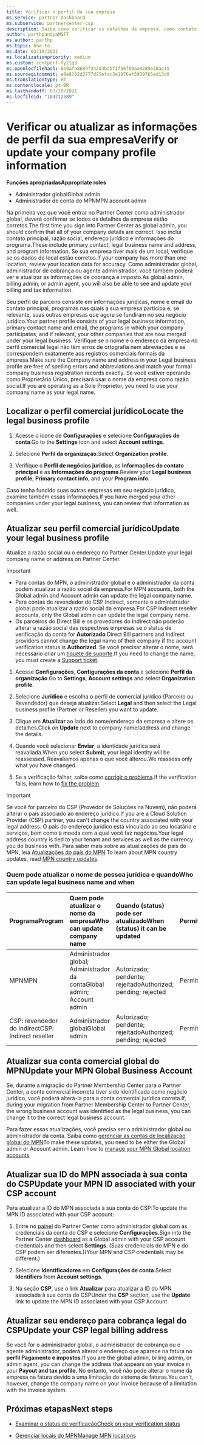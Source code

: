 ```yaml
---
title: Verificar o perfil da sua empresa
ms.service: partner-dashboard
ms.subservice: partnercenter-csp
description: Saiba como verificar os detalhes da empresa, como contato principal, endereço e informações do programa. Você também pode atualizar seus endereços jurídico e para cobrança.
author: parthpandyaMSFT
ms.author: parthp
ms.topic: how-to
ms.date: 03/10/2021
ms.localizationpriority: medium
ms.custom: contperf-fy21q3
ms.openlocfilehash: 6e9afa8689f34203bdbf1f56f69aa9289e38ae15
ms.sourcegitcommit: e8e8362d2777d25efac3e1076af5939765ed13d0
ms.translationtype: HT
ms.contentlocale: pt-BR
ms.lasthandoff: 03/20/2021
ms.locfileid: "104712589"
---
```

# <a name="verify-or-update-your-company-profile-information"></a><span data-ttu-id="b2f8b-104">Verificar ou atualizar as informações de perfil da sua empresa</span><span class="sxs-lookup"><span data-stu-id="b2f8b-104">Verify or update your company profile information</span></span> 

<span data-ttu-id="b2f8b-105">**Funções apropriadas**</span><span class="sxs-lookup"><span data-stu-id="b2f8b-105">**Appropriate roles**</span></span>

- <span data-ttu-id="b2f8b-106">Administrador global</span><span class="sxs-lookup"><span data-stu-id="b2f8b-106">Global admin</span></span>
- <span data-ttu-id="b2f8b-107">Administrador de conta do MPN</span><span class="sxs-lookup"><span data-stu-id="b2f8b-107">MPN account admin</span></span>

<span data-ttu-id="b2f8b-108">Na primeira vez que você entrar no Partner Center como administrador global, deverá confirmar se todos os detalhes da empresa estão corretos.</span><span class="sxs-lookup"><span data-stu-id="b2f8b-108">The first time you sign into Partner Center as global admin, you should confirm that all of your company details are correct.</span></span> <span data-ttu-id="b2f8b-109">Isso inclui contato principal, razão social, endereço jurídico e informações do programa.</span><span class="sxs-lookup"><span data-stu-id="b2f8b-109">These include primary contact, legal business name and address, and program information.</span></span> <span data-ttu-id="b2f8b-110">Se sua empresa tiver mais de um local, verifique se os dados do local estão corretos.</span><span class="sxs-lookup"><span data-stu-id="b2f8b-110">If your company has more than one location, review your location data for accuracy.</span></span> <span data-ttu-id="b2f8b-111">Como administrador global, administrador de cobrança ou agente administrador, você também poderá ver e atualizar as informações de cobrança e imposto.</span><span class="sxs-lookup"><span data-stu-id="b2f8b-111">As global admin, billing admin, or admin agent, you will also be able to see and update your billing and tax information.</span></span>

<span data-ttu-id="b2f8b-112">Seu perfil de parceiro consiste em informações jurídicas, nome e email do contato principal, programas nas quais a sua empresa participa e, se relevante, suas outras empresas que agora se fundiram no seu negócio jurídico.</span><span class="sxs-lookup"><span data-stu-id="b2f8b-112">Your partner profile consists of your legal business information, primary contact name and email, the programs in which your company participates, and if relevant, your other companies that are now merged under your legal business.</span></span> <span data-ttu-id="b2f8b-113">Verifique se o nome e o endereço da empresa no perfil comercial legal não têm erros de ortografia nem abreviações e se correspondem exatamente aos registros comerciais formais da empresa.</span><span class="sxs-lookup"><span data-stu-id="b2f8b-113">Make sure the Company name and address in your Legal business profile are free of spelling errors and abbreviations and match your formal company business registration records exactly.</span></span> <span data-ttu-id="b2f8b-114">Se você estiver operando como Proprietário Único, precisará usar o nome da empresa como razão social.</span><span class="sxs-lookup"><span data-stu-id="b2f8b-114">If you are operating as a Sole Proprietor, you need to use your company name as your legal name.</span></span>


## <a name="locate-the-legal-business-profile"></a><span data-ttu-id="b2f8b-115">Localizar o perfil comercial jurídico</span><span class="sxs-lookup"><span data-stu-id="b2f8b-115">Locate the legal business profile</span></span>

1. <span data-ttu-id="b2f8b-116">Acesse o ícone de **Configurações** e selecione **Configurações de conta**.</span><span class="sxs-lookup"><span data-stu-id="b2f8b-116">Go to the **Settings** icon and select **Account settings**.</span></span>
 
1. <span data-ttu-id="b2f8b-117">Selecione **Perfil da organização**.</span><span class="sxs-lookup"><span data-stu-id="b2f8b-117">Select **Organization profile**.</span></span> 

2. <span data-ttu-id="b2f8b-118">Verifique o **Perfil de negócios jurídico**, as **Informações do contato principal** e as **Informações do programa**.</span><span class="sxs-lookup"><span data-stu-id="b2f8b-118">Review your **Legal business profile**, **Primary contact info**, and your **Program info**.</span></span>

<span data-ttu-id="b2f8b-119">Caso tenha fundido suas outras empresas em seu negócio jurídico, examine também essas informações.</span><span class="sxs-lookup"><span data-stu-id="b2f8b-119">If you have merged your other companies under your legal business, you can review that information as well.</span></span> 

## <a name="update-your-legal-business-profile"></a><span data-ttu-id="b2f8b-120">Atualizar seu perfil comercial jurídico</span><span class="sxs-lookup"><span data-stu-id="b2f8b-120">Update your legal business profile</span></span> 

<span data-ttu-id="b2f8b-121">Atualize a razão social ou o endereço no Partner Center.</span><span class="sxs-lookup"><span data-stu-id="b2f8b-121">Update your legal company name or address on Partner Center.</span></span>

>[!Important]
>- <span data-ttu-id="b2f8b-122">Para contas do MPN, o administrador global e o administrador da conta podem atualizar a razão social da empresa.</span><span class="sxs-lookup"><span data-stu-id="b2f8b-122">For MPN accounts, both the Global admin and Account admin can update the legal company name.</span></span>
>- <span data-ttu-id="b2f8b-123">Para contas de revendedor do CSP Indirect, somente o administrador global pode atualizar a razão social da empresa.</span><span class="sxs-lookup"><span data-stu-id="b2f8b-123">For CSP Indirect reseller accounts, only the Global admin can update the legal company name.</span></span> 
>- <span data-ttu-id="b2f8b-124">Os parceiros do Direct Bill e os provedores do Indirect não poderão alterar a razão social das respectivas empresas se o status de verificação da conta for **Autorizado**.</span><span class="sxs-lookup"><span data-stu-id="b2f8b-124">Direct Bill partners and Indirect providers cannot change the legal name of their company if the account verification status is **Authorized**.</span></span> <span data-ttu-id="b2f8b-125">Se você precisar alterar o nome, será necessário criar um [tíquete de suporte](https://partner.microsoft.com/dashboard/support/servicerequests/create?stage=2&topicid=eb74583c-61b3-2124-bffc-00920e0ae772).</span><span class="sxs-lookup"><span data-stu-id="b2f8b-125">If you need to change the name, you must create a [Support ticket](https://partner.microsoft.com/dashboard/support/servicerequests/create?stage=2&topicid=eb74583c-61b3-2124-bffc-00920e0ae772).</span></span>



1. <span data-ttu-id="b2f8b-126">Acesse **Configurações**, **Configurações da conta** e selecione **Perfil da organização**.</span><span class="sxs-lookup"><span data-stu-id="b2f8b-126">Go to **Settings**, **Account settings** and select **Organization profile**.</span></span>

2. <span data-ttu-id="b2f8b-127">Selecione **Jurídico** e escolha o perfil de comercial jurídico (Parceiro ou Revendedor) que deseja atualizar.</span><span class="sxs-lookup"><span data-stu-id="b2f8b-127">Select **Legal**  and then select the Legal business profile (Partner or Reseller) you want to update.</span></span>

1. <span data-ttu-id="b2f8b-128">Clique em **Atualizar** ao lado do nome/endereço da empresa e altere os detalhes.</span><span class="sxs-lookup"><span data-stu-id="b2f8b-128">Click on **Update**  next to company name/address and change the details.</span></span>
 
1. <span data-ttu-id="b2f8b-129">Quando você selecionar **Enviar**, a identidade jurídica será reavaliada.</span><span class="sxs-lookup"><span data-stu-id="b2f8b-129">When you select **Submit**, your legal identity will be reassessed.</span></span> <span data-ttu-id="b2f8b-130">Reavaliamos apenas o que você alterou.</span><span class="sxs-lookup"><span data-stu-id="b2f8b-130">We reassess only what you have changed.</span></span>

1. <span data-ttu-id="b2f8b-131">Se a verificação falhar, saiba como [corrigir o problema](verification-responses.md).</span><span class="sxs-lookup"><span data-stu-id="b2f8b-131">If the verification fails, learn how to [fix the problem](verification-responses.md).</span></span>

>[!Important]
><span data-ttu-id="b2f8b-132">Se você for parceiro do CSP (Provedor de Soluções na Nuvem), não poderá alterar o país associado ao endereço jurídico.</span><span class="sxs-lookup"><span data-stu-id="b2f8b-132">If you are a Cloud Solution Provider (CSP) partner, you can't change the country associated with your legal address.</span></span> <span data-ttu-id="b2f8b-133">O país do endereço jurídico está vinculado ao seu locatário e serviços, bem como à moeda com a qual você faz negócios.</span><span class="sxs-lookup"><span data-stu-id="b2f8b-133">Your legal address country is tied to your tenant and services as well as the currency you do business with.</span></span> <span data-ttu-id="b2f8b-134">Para saber mais sobre as atualizações de país do MPN, leia [Atualizações do país do MPN](manage-locations.md#change-country-of-partner-global-account).</span><span class="sxs-lookup"><span data-stu-id="b2f8b-134">To learn about MPN country updates, read  [MPN country updates](manage-locations.md#change-country-of-partner-global-account).</span></span>


### <a name="who-can-update-legal-business-name-and-when"></a><span data-ttu-id="b2f8b-135">Quem pode atualizar o nome de pessoa jurídica e quando</span><span class="sxs-lookup"><span data-stu-id="b2f8b-135">Who can update legal business name and when</span></span>

|<span data-ttu-id="b2f8b-136">**Programa**</span><span class="sxs-lookup"><span data-stu-id="b2f8b-136">**Program**</span></span>|<span data-ttu-id="b2f8b-137">**Quem pode atualizar o nome da empresa**</span><span class="sxs-lookup"><span data-stu-id="b2f8b-137">**Who can update company name**</span></span>|<span data-ttu-id="b2f8b-138">**Quando (status) pode ser atualizado**</span><span class="sxs-lookup"><span data-stu-id="b2f8b-138">**When (status) it can be updated**</span></span>|<span data-ttu-id="b2f8b-139">**Permitido**</span><span class="sxs-lookup"><span data-stu-id="b2f8b-139">**Allowed**</span></span>|
|---------------------|:-------------------------------|:------------|:-----------------|
<span data-ttu-id="b2f8b-140">MPN</span><span class="sxs-lookup"><span data-stu-id="b2f8b-140">MPN</span></span>|<span data-ttu-id="b2f8b-141">Administrador global; Administrador da conta</span><span class="sxs-lookup"><span data-stu-id="b2f8b-141">Global admin; Account admin</span></span>|<span data-ttu-id="b2f8b-142">Autorizado; pendente; rejeitado</span><span class="sxs-lookup"><span data-stu-id="b2f8b-142">Authorized; pending; rejected</span></span>| <span data-ttu-id="b2f8b-143">Permitido</span><span class="sxs-lookup"><span data-stu-id="b2f8b-143">Allowed</span></span>|
|<span data-ttu-id="b2f8b-144">CSP: revendedor do Indirect</span><span class="sxs-lookup"><span data-stu-id="b2f8b-144">CSP: Indirect reseller</span></span>|<span data-ttu-id="b2f8b-145">Administrador global</span><span class="sxs-lookup"><span data-stu-id="b2f8b-145">Global admin</span></span>|<span data-ttu-id="b2f8b-146">Autorizado; pendente; rejeitado</span><span class="sxs-lookup"><span data-stu-id="b2f8b-146">Authorized; pending; rejected</span></span>| <span data-ttu-id="b2f8b-147">Permitido</span><span class="sxs-lookup"><span data-stu-id="b2f8b-147">Allowed</span></span>|


## <a name="update-your-mpn-global-business-account"></a><span data-ttu-id="b2f8b-148">Atualizar sua conta comercial global do MPN</span><span class="sxs-lookup"><span data-stu-id="b2f8b-148">Update your MPN Global Business Account</span></span>

<span data-ttu-id="b2f8b-149">Se, durante a migração do Partner Membership Center para o Partner Center, a conta comercial incorreta tiver sido identificada como negócio jurídico, você poderá alterá-la para a conta comercial jurídica correta.</span><span class="sxs-lookup"><span data-stu-id="b2f8b-149">If, during your migration from Partner Membership Center to Partner Center, the wrong business account was identified as the legal business, you can change it to the correct legal business account.</span></span>

<span data-ttu-id="b2f8b-150">Para fazer essas atualizações, você precisa ser o administrador global ou administrador da conta. Saiba como [gerenciar as contas de localização global do MPN](manage-locations.md)</span><span class="sxs-lookup"><span data-stu-id="b2f8b-150">To make these updates, you need to be either the Global admin or Account admin. Learn how to [manage your MPN Global location accounts](manage-locations.md)</span></span>


## <a name="update-your-mpn-id-associated-with-your-csp-account"></a><span data-ttu-id="b2f8b-151">Atualizar sua ID do MPN associada à sua conta do CSP</span><span class="sxs-lookup"><span data-stu-id="b2f8b-151">Update your MPN ID associated with your CSP account</span></span>

<span data-ttu-id="b2f8b-152">Para atualizar a ID do MPN associada à sua conta do CSP:</span><span class="sxs-lookup"><span data-stu-id="b2f8b-152">To update the MPN ID associated with your CSP account:</span></span>

1. <span data-ttu-id="b2f8b-153">Entre no [painel](https://partner.microsoft.com/dashboard/home) do Partner Center como administrador global com as credenciais da conta do CSP e selecione **Configurações**.</span><span class="sxs-lookup"><span data-stu-id="b2f8b-153">Sign into the Partner Center [dashboard](https://partner.microsoft.com/dashboard/home) as a Global admin with your CSP account credentials and then select **Settings**.</span></span> <span data-ttu-id="b2f8b-154">(Suas credenciais do MPN e do CSP podem ser diferentes.)</span><span class="sxs-lookup"><span data-stu-id="b2f8b-154">(Your MPN and CSP credentials may be different.)</span></span>
 
1. <span data-ttu-id="b2f8b-155">Selecione **Identificadores** em **Configurações de conta**.</span><span class="sxs-lookup"><span data-stu-id="b2f8b-155">Select **Identifiers** from **Account settings**.</span></span>

1. <span data-ttu-id="b2f8b-156">Na seção **CSP**, use o link **Atualizar** para atualizar a ID do MPN associada à sua conta do CSP</span><span class="sxs-lookup"><span data-stu-id="b2f8b-156">Under the **CSP** section, use the **Update** link to update the MPN ID associated with your CSP Account</span></span> 


## <a name="update-your-csp-legal-billing-address"></a><span data-ttu-id="b2f8b-157">Atualizar seu endereço para cobrança legal do CSP</span><span class="sxs-lookup"><span data-stu-id="b2f8b-157">Update your CSP legal billing address</span></span>

<span data-ttu-id="b2f8b-158">Se você for o administrador global, o administrador de cobrança ou o agente administrador, poderá alterar o endereço que aparece na fatura no **perfil Pagamento e impostos**.</span><span class="sxs-lookup"><span data-stu-id="b2f8b-158">If you are the global admin, billing admin, or admin agent, you can change the address that appears on your invoice in your **Payout and tax profile**.</span></span> <span data-ttu-id="b2f8b-159">No entanto, você não pode alterar o nome da empresa na fatura devido a uma limitação do sistema de faturas.</span><span class="sxs-lookup"><span data-stu-id="b2f8b-159">You can't, however, change the company name on your invoice because of a limitation with the invoice system.</span></span>


## <a name="next-steps"></a><span data-ttu-id="b2f8b-160">Próximas etapas</span><span class="sxs-lookup"><span data-stu-id="b2f8b-160">Next steps</span></span>

- [<span data-ttu-id="b2f8b-161">Examinar o status de verificação</span><span class="sxs-lookup"><span data-stu-id="b2f8b-161">Check on your verification status</span></span>](verification-responses.md)

- [<span data-ttu-id="b2f8b-162">Gerenciar locais do MPN</span><span class="sxs-lookup"><span data-stu-id="b2f8b-162">Manage MPN locations</span></span>](manage-locations.md)
